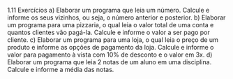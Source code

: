 1.11 Exercícios
a) Elaborar um programa que leia um número. Calcule e informe os seus
vizinhos, ou seja, o número anterior e posterior.
b) Elaborar um programa para uma pizzaria, o qual leia o valor total de
uma conta e quantos clientes vão pagá-la. Calcule e informe o valor a ser
pago por cliente.
c) Elaborar um programa para uma loja, o qual leia o preço de um produto e
informe as opções de pagamento da loja. Calcule e informe o valor para
pagamento à vista com 10% de desconto e o valor em 3x.
d) Elaborar um programa que leia 2 notas de um aluno em uma disciplina.
Calcule e informe a média das notas.